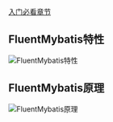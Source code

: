 [入门必看章节](https://gitee.com/fluent-mybatis/fluent-mybatis/wikis/%E4%BB%A3%E7%A0%81%E7%94%9F%E6%88%90(%E7%AE%80%E5%8D%95)?sort_id=4098246)

## FluentMybatis特性
![FluentMybatis特性](https://images.gitee.com/uploads/images/2021/0707/221513_90936288_1767937.png "FluentMybatis特性.png")

## FluentMybatis原理
![FluentMybatis原理](https://images.gitee.com/uploads/images/2021/0707/221539_123cd4fa_1767937.png "FluentMybatis原理.png")